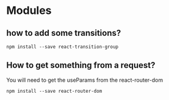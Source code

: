 # Modules

## how to add some transitions?
```shell script
npm install --save react-transition-group
```


## How to get something from a request?
You will need to get the useParams from the react-router-dom
```shell script
npm install --save react-router-dom
```
